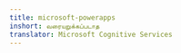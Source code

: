 ```yaml
---
title: microsoft-powerapps
inshort: வரையறுக்கப்படாத
translator: Microsoft Cognitive Services
---
```




